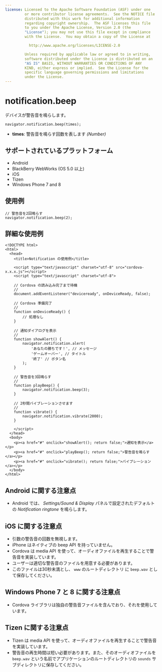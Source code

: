```yaml
---
license: Licensed to the Apache Software Foundation (ASF) under one
         or more contributor license agreements.  See the NOTICE file
         distributed with this work for additional information
         regarding copyright ownership.  The ASF licenses this file
         to you under the Apache License, Version 2.0 (the
         "License"); you may not use this file except in compliance
         with the License.  You may obtain a copy of the License at

           http://www.apache.org/licenses/LICENSE-2.0

         Unless required by applicable law or agreed to in writing,
         software distributed under the License is distributed on an
         "AS IS" BASIS, WITHOUT WARRANTIES OR CONDITIONS OF ANY
         KIND, either express or implied.  See the License for the
         specific language governing permissions and limitations
         under the License.
---
```


notification.beep
=================

デバイスが警告音を鳴らします。

    navigator.notification.beep(times);

- __times__: 警告音を鳴らす回数を表します _(Number)_

サポートされているプラットフォーム
-------------------

- Android
- BlackBerry WebWorks (OS 5.0 以上)
- iOS
- Tizen
- Windows Phone 7 and 8

使用例
-------------

    // 警告音を2回鳴らす
    navigator.notification.beep(2);

詳細な使用例
------------

    <!DOCTYPE html>
    <html>
      <head>
        <title>Notification の使用例</title>

        <script type="text/javascript" charset="utf-8" src="cordova-x.x.x.js"></script>
        <script type="text/javascript" charset="utf-8">

        // Cordova の読み込み完了まで待機
        //
        document.addEventListener("deviceready", onDeviceReady, false);

        // Cordova 準備完了
        //
        function onDeviceReady() {
            // 処理なし
        }

        // 通知ダイアログを表示
        //
        function showAlert() {
            navigator.notification.alert(
                'あなたの勝ちです！', // メッセージ
                'ゲームオーバー', // タイトル
                '終了' // ボタン名
            );
        }

        // 警告音を3回鳴らす
        //
        function playBeep() {
            navigator.notification.beep(3);
        }

        // 2秒間バイブレーションさせます
        //
        function vibrate() {
            navigator.notification.vibrate(2000);
        }

        </script>
      </head>
      <body>
        <p><a href="#" onclick="showAlert(); return false;">通知を表示</a></p>
        <p><a href="#" onclick="playBeep(); return false;">警告音を鳴らす</a></p>
        <p><a href="#" onclick="vibrate(); return false;">バイブレーション</a></p>
      </body>
    </html>

Android に関する注意点
--------------

- Android では、 _Settings/Sound & Display_ パネルで設定されたデフォルトの _Notification ringtone_ を鳴らします。

iOS に関する注意点
-------------

- 引数の警告音の回数を無視します。
- iPhone はネイティブの beep API を持っていません。
 - Cordova は media API を使って、オーディオファイルを再生することで警告音を実装しています。
 - ユーザーは適切な警告音のファイルを用意する必要があります。
 - このファイルは30秒未満とし、 `www` のルートディレクトリ に `beep.wav` として保存してください。

Windows Phone 7 と 8 に関する注意点
-------------

- Cordova ライブラリは独自の警告音ファイルを含んでおり、それを使用しています。

Tizen に関する注意点
-------------

  - Tizen は media API を使って、オーディオファイルを再生することで警告音を実装しています。
  - 警告音の再生時間は短い必要があります。また、そのオーディオファイルを `beep.wav` という名前でアプリケーションのルートディレクトリの `sounds` サブディレクトリに保存してください。
